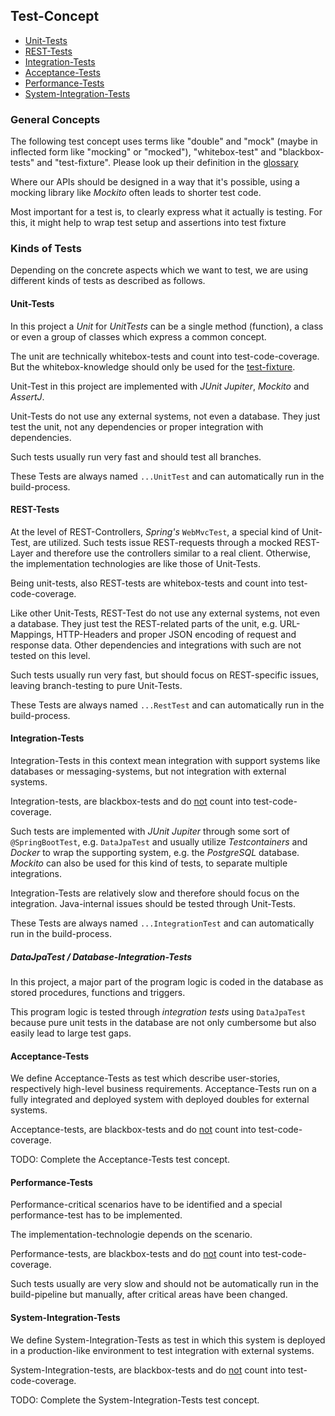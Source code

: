 ## Test-Concept

<!-- generated TOC begin: -->
- [Unit-Tests](#unit-tests)
- [REST-Tests](#rest-tests)
- [Integration-Tests](#integration-tests)
- [Acceptance-Tests](#acceptance-tests)
- [Performance-Tests](#performance-tests)
- [System-Integration-Tests](#system-integration-tests)
<!-- generated TOC end. -->

### General Concepts

The following test concept uses terms like "double" and "mock" (maybe in inflected form like "mocking" or "mocked"), "whitebox-test" and "blackbox-tests" and "test-fixture".
Please look up their definition in the [glossary](glossary.md)

Where our APIs should be designed in a way that it's possible, using a mocking library like *Mockito* often leads to shorter test code.

Most important for a test is, to clearly express what it actually is testing.
For this, it might help to wrap test setup and assertions into test fixture 


### Kinds of Tests

Depending on the concrete aspects which we want to test, we are using different kinds of tests as described as follows.

#### Unit-Tests

In this project a *Unit* for *UnitTests* can be a single method (function), a class or even a group of classes which express a common concept.

The unit are technically whitebox-tests and count into test-code-coverage.
But the whitebox-knowledge should only be used for the [test-fixture](./glossary.md#test-fixture).

Unit-Test in this project are implemented with *JUnit Jupiter*, *Mockito* and *AssertJ*.

Unit-Tests do not use any external systems, not even a database.
They just test the unit, not any dependencies or proper integration with dependencies.

Such tests usually run very fast and should test all branches.

These Tests are always named `...UnitTest` and can automatically run in the build-process.


#### REST-Tests

At the level of REST-Controllers, *Spring's* `WebMvcTest`, a special kind of Unit-Test, are utilized.
Such tests issue REST-requests through a mocked REST-Layer and therefore use the controllers similar to a real client.
Otherwise, the implementation technologies are like those of Unit-Tests.

Being unit-tests, also REST-tests are whitebox-tests and count into test-code-coverage.

Like other Unit-Tests, REST-Test do not use any external systems, not even a database.
They just test the REST-related parts of the unit, e.g. URL-Mappings, HTTP-Headers and proper JSON encoding of request and response data.
Other dependencies and integrations with such are not tested on this level.

Such tests usually run very fast, but should focus on REST-specific issues, leaving branch-testing to pure Unit-Tests.

These Tests are always named `...RestTest` and can automatically run in the build-process.


#### Integration-Tests

Integration-Tests in this context mean integration with support systems like databases or messaging-systems, but not integration with external systems.

Integration-tests, are blackbox-tests and do <u>not</u> count into test-code-coverage.

Such tests are implemented with *JUnit Jupiter* through some sort of `@SpringBootTest`, e.g. `DataJpaTest` and usually utilize *Testcontainers* and *Docker* to wrap the supporting system, e.g. the *PostgreSQL* database.
*Mockito* can also be used for this kind of tests, to separate multiple integrations.

Integration-Tests are relatively slow and therefore should focus on the integration.
Java-internal issues should be tested through Unit-Tests.

These Tests are always named `...IntegrationTest` and can automatically run in the build-process.

##### DataJpaTest / Database-Integration-Tests

In this project, a major part of the program logic is coded in the database as stored procedures, functions and triggers.

This program logic is tested through *integration tests* using `DataJpaTest`
because pure unit tests in the database are not only cumbersome but also easily lead to large test gaps. 


#### Acceptance-Tests

We define Acceptance-Tests as test which describe user-stories, respectively high-level business requirements.
Acceptance-Tests run on a fully integrated and deployed system with deployed doubles for external systems.

Acceptance-tests, are blackbox-tests and do <u>not</u> count into test-code-coverage.

TODO: Complete the Acceptance-Tests test concept.


#### Performance-Tests

Performance-critical scenarios have to be identified and a special performance-test has to be implemented.

The implementation-technologie depends on the scenario.

Performance-tests, are blackbox-tests and do <u>not</u> count into test-code-coverage.

Such tests usually are very slow and should not be automatically run in the build-pipeline but manually, after critical areas have been changed.


#### System-Integration-Tests

We define System-Integration-Tests as test in which this system is deployed in a production-like environment to test integration with external systems.

System-Integration-tests, are blackbox-tests and do <u>not</u> count into test-code-coverage.

TODO: Complete the System-Integration-Tests test concept.

